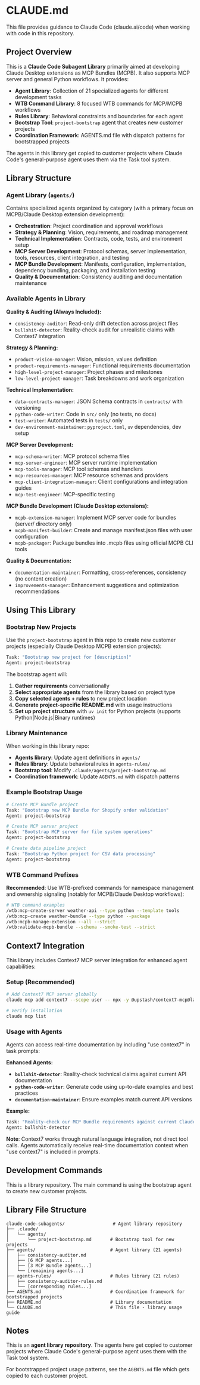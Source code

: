 # CLAUDE.md

This file provides guidance to Claude Code (claude.ai/code) when working with code in this repository.

## Project Overview

This is a **Claude Code Subagent Library** primarily aimed at developing Claude Desktop extensions as MCP Bundles (MCPB). It also supports MCP server and general Python workflows. It provides:
- **Agent Library**: Collection of 21 specialized agents for different development tasks
- **WTB Command Library**: 8 focused WTB commands for MCP/MCPB workflows
- **Rules Library**: Behavioral constraints and boundaries for each agent  
- **Bootstrap Tool**: `project-bootstrap` agent that creates new customer projects
- **Coordination Framework**: AGENTS.md file with dispatch patterns for bootstrapped projects

The agents in this library get copied to customer projects where Claude Code's general-purpose agent uses them via the Task tool system.

## Library Structure

### Agent Library (`agents/`)
Contains specialized agents organized by category (with a primary focus on MCPB/Claude Desktop extension development):
- **Orchestration**: Project coordination and approval workflows
- **Strategy & Planning**: Vision, requirements, and roadmap management  
- **Technical Implementation**: Contracts, code, tests, and environment setup
- **MCP Server Development**: Protocol schemas, server implementation, tools, resources, client integration, and testing
- **MCP Bundle Development**: Manifests, configuration, implementation, dependency bundling, packaging, and installation testing
- **Quality & Documentation**: Consistency auditing and documentation maintenance

### Available Agents in Library

**Quality & Auditing (Always Included):**
- `consistency-auditor`: Read-only drift detection across project files
- `bullshit-detector`: Reality-check audit for unrealistic claims with Context7 integration

**Strategy & Planning:**
- `product-vision-manager`: Vision, mission, values definition
- `product-requirements-manager`: Functional requirements documentation
- `high-level-project-manager`: Project phases and milestones
- `low-level-project-manager`: Task breakdowns and work organization

**Technical Implementation:**
- `data-contracts-manager`: JSON Schema contracts in `contracts/` with versioning
- `python-code-writer`: Code in `src/` only (no tests, no docs)
- `test-writer`: Automated tests in `tests/` only
- `dev-environment-maintainer`: `pyproject.toml`, `uv` dependencies, dev setup

**MCP Server Development:**
- `mcp-schema-writer`: MCP protocol schema files
- `mcp-server-engineer`: MCP server runtime implementation
- `mcp-tools-manager`: MCP tool schemas and handlers
- `mcp-resources-manager`: MCP resource schemas and providers
- `mcp-client-integration-manager`: Client configurations and integration guides
- `mcp-test-engineer`: MCP-specific testing

**MCP Bundle Development (Claude Desktop extensions):**
- `mcpb-extension-manager`: Implement MCP server code for bundles (server/ directory only)
- `mcpb-manifest-builder`: Create and manage manifest.json files with user configuration
- `mcpb-packager`: Package bundles into .mcpb files using official MCPB CLI tools

**Quality & Documentation:**
- `documentation-maintainer`: Formatting, cross-references, consistency (no content creation)
- `improvements-manager`: Enhancement suggestions and optimization recommendations

## Using This Library

### Bootstrap New Projects
Use the `project-bootstrap` agent in this repo to create new customer projects (especially Claude Desktop MCPB extension projects):

```bash
Task: "Bootstrap new project for [description]"
Agent: project-bootstrap
```

The bootstrap agent will:
1. **Gather requirements** conversationally 
2. **Select appropriate agents** from the library based on project type
3. **Copy selected agents + rules** to new project location
4. **Generate project-specific README.md** with usage instructions
5. **Set up project structure** with `uv init` for Python projects (supports Python|Node.js|Binary runtimes)

### Library Maintenance
When working in this library repo:
- **Agents library**: Update agent definitions in `agents/`
- **Rules library**: Update behavioral rules in `agents-rules/`
- **Bootstrap tool**: Modify `.claude/agents/project-bootstrap.md`
- **Coordination framework**: Update `AGENTS.md` with dispatch patterns

### Example Bootstrap Usage
```bash
# Create MCP Bundle project
Task: "Bootstrap new MCP Bundle for Shopify order validation"
Agent: project-bootstrap

# Create MCP server project  
Task: "Bootstrap MCP server for file system operations"
Agent: project-bootstrap

# Create data pipeline project
Task: "Bootstrap Python project for CSV data processing"
Agent: project-bootstrap
```

### WTB Command Prefixes

**Recommended**: Use WTB-prefixed commands for namespace management and ownership signaling (notably for MCPB/Claude Desktop workflows):

```bash
# WTB command examples
/wtb:mcp-create-server weather-api --type python --template tools
/wtb:mcp-create weather-bundle --type python --package
/wtb:mcpb-manage-extension --all --strict
/wtb:validate-mcpb-bundle --schema --smoke-test --strict
```

## Context7 Integration

This library includes Context7 MCP server integration for enhanced agent capabilities:

### Setup (Recommended)
```bash
# Add Context7 MCP server globally
claude mcp add context7 --scope user -- npx -y @upstash/context7-mcp@latest

# Verify installation
claude mcp list
```

### Usage with Agents
Agents can access real-time documentation by including "use context7" in task prompts:

**Enhanced Agents:**
- **`bullshit-detector`**: Reality-check technical claims against current API documentation
- **`python-code-writer`**: Generate code using up-to-date examples and best practices  
- **`documentation-maintainer`**: Ensure examples match current API versions

**Example:**
```bash
Task: "Reality-check our MCP Bundle requirements against current Claude Desktop API capabilities. use context7 to verify manifest specifications and development limitations."
Agent: bullshit-detector
```

**Note**: Context7 works through natural language integration, not direct tool calls. Agents automatically receive real-time documentation context when "use context7" is included in prompts.

## Development Commands

This is a library repository. The main command is using the bootstrap agent to create new customer projects.

## Library File Structure

```
claude-code-subagents/                  # Agent library repository
├── .claude/
│   └── agents/
│       └── project-bootstrap.md       # Bootstrap tool for new projects
├── agents/                            # Agent library (21 agents)
│   ├── consistency-auditor.md
│   ├── [6 MCP agents...]
│   ├── [3 MCP Bundle agents...]
│   └── [remaining agents...]
├── agents-rules/                      # Rules library (21 rules)
│   ├── consistency-auditor-rules.md
│   └── [corresponding rules...]
├── AGENTS.md                          # Coordination framework for bootstrapped projects
├── README.md                          # Library documentation
└── CLAUDE.md                          # This file - library usage guide
```

## Notes

This is an **agent library repository**. The agents here get copied to customer projects where Claude Code's general-purpose agent uses them with the Task tool system.

For bootstrapped project usage patterns, see the `AGENTS.md` file which gets copied to each customer project.
